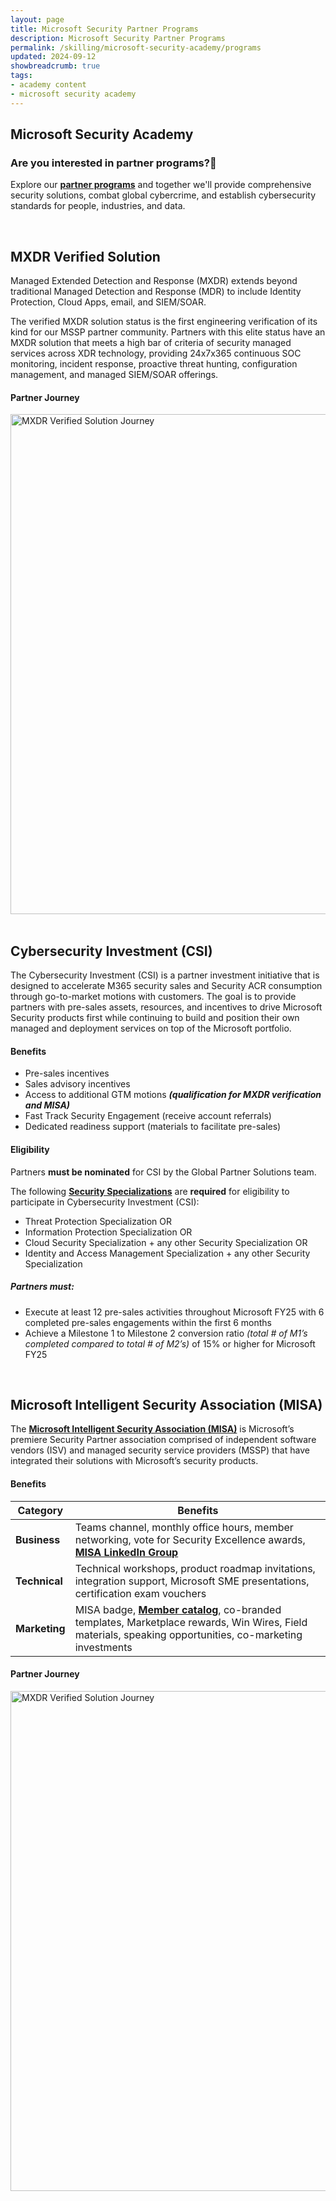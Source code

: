 ```yaml
---
layout: page
title: Microsoft Security Partner Programs
description: Microsoft Security Partner Programs
permalink: /skilling/microsoft-security-academy/programs
updated: 2024-09-12
showbreadcrumb: true
tags: 
- academy content
- microsoft security academy
---
```


## Microsoft Security Academy

### Are you interested in partner programs?🤝
Explore our **[partner programs](https://www.microsoft.com/en-us/security/business/partnerships)** and together we'll provide comprehensive security solutions, combat global cybercrime, and establish cybersecurity standards for people, industries, and data.


<div>&nbsp;</div>


## MXDR Verified Solution

Managed Extended Detection and Response (MXDR) extends beyond traditional Managed Detection and Response (MDR) to include Identity Protection, Cloud Apps, email, and SIEM/SOAR.

The verified MXDR solution status is the first engineering verification of its kind for our MSSP partner community. Partners with this elite status have an MXDR solution that meets a high bar of criteria of security managed services across XDR technology, providing 24x7x365 continuous SOC monitoring, incident response, proactive threat hunting, configuration management, and managed SIEM/SOAR offerings.

#### Partner Journey

<img src="{{ site.baseurl }}/assets/msa/Screenshot 2024-09-10 160531.png" alt="MXDR Verified Solution Journey" width="800">


<div>&nbsp;</div>


## Cybersecurity Investment (CSI)

The Cybersecurity Investment (CSI) is a partner investment initiative that is designed to accelerate M365 security sales and Security ACR consumption through go-to-market motions with customers. The goal is to provide partners with pre-sales assets, resources, and incentives to drive Microsoft Security products first while continuing to build and position their own managed and deployment services on top of the Microsoft portfolio.

#### Benefits

- Pre-sales incentives
- Sales advisory incentives
- Access to additional GTM motions ***(qualification for MXDR verification and MISA)***
- Fast Track Security Engagement (receive account referrals)
- Dedicated readiness support (materials to facilitate pre-sales)

#### Eligibility

Partners **must be nominated** for CSI by the Global Partner Solutions team.

The following **[Security Specializations](/PartnerResources/skilling/microsoft-security-academy/specializations)** are **required** for eligibility to participate in Cybersecurity Investment (CSI):

- Threat Protection Specialization OR
- Information Protection Specialization OR
- Cloud Security Specialization + any other Security Specialization OR
- Identity and Access Management Specialization + any other Security Specialization

##### Partners must:

- Execute at least 12 pre-sales activities throughout Microsoft FY25 with 6 completed pre-sales engagements within the first 6 months
- Achieve a Milestone 1 to Milestone 2 conversion ratio *(total # of M1’s completed compared to total # of M2’s)* of 15% or higher for Microsoft FY25


<div>&nbsp;</div>


## Microsoft Intelligent Security Association (MISA)

The **[Microsoft Intelligent Security Association (MISA)](https://www.microsoft.com/en-us/security/business/intelligent-security-association)** is Microsoft’s premiere Security Partner association comprised of independent software vendors (ISV) and managed security service providers (MSSP) that have integrated their solutions with Microsoft’s security products.

#### Benefits

| **Category** | **Benefits** |
|--------------|--------------|
| **Business** | Teams channel, monthly office hours, member networking, vote for Security Excellence awards, **[MISA LinkedIn Group](https://www.linkedin.com/groups/13707284/)** |
| **Technical** | Technical workshops, product roadmap invitations, integration support, Microsoft SME presentations, certification exam vouchers |
| **Marketing** | MISA badge, **[Member catalog](https://www.microsoft.com/misapartnercatalog)**, co-branded templates, Marketplace rewards, Win Wires, Field materials, speaking opportunities, co-marketing investments |

#### Partner Journey

<img src="{{ site.baseurl }}/assets/msa/MISA Partner Journey.png" alt="MXDR Verified Solution Journey" width="800">